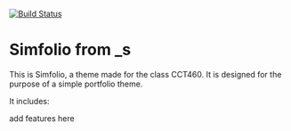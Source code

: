 [![Build Status](https://travis-ci.org/Automattic/_s.svg?branch=master)](https://travis-ci.org/Automattic/_s)

Simfolio from _s
===

This is Simfolio, a theme made for the class CCT460. It is designed for the purpose of a simple portfolio theme. 

It includes:

add features here